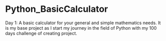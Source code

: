 # Python_BasicCalculator
Day 1: A basic calculator for your general and simple mathematics needs. It is my base project as I start my journey in the field of Python with my 100 days challenge of creating project.
